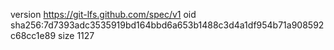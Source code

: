 version https://git-lfs.github.com/spec/v1
oid sha256:7d7393adc3535919bd164bbd6a653b1488c3d4a1df954b71a908592c68cc1e89
size 1127
